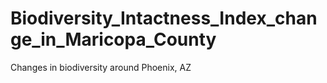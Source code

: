 # Biodiversity_Intactness_Index_change_in_Maricopa_County
Changes in biodiversity around Phoenix, AZ
